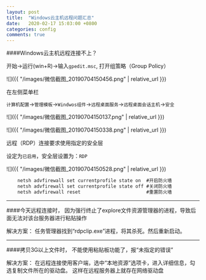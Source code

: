 ```yaml
---
layout: post
title:  "Windows云主机远程问题汇总"
date:   2020-02-17 15:03:00 +0800
categories: config
comments: true
---
```

####Windows云主机远程连接不上？

开始→运行(win+R)→输入`gpedit.msc`, 打开组策略（Group Policy）

![]({{ "/images/微信截图_20190704150456.png" | relative_url }})

在左侧菜单栏

`计算机配置`→`管理模板`→`Windwos组件`→`远程桌面服务`→`远程桌面会话主机`→`安全`

![]({{ "/images/微信截图_20190704150137.png" | relative_url }})

![]({{ "/images/微信截图_20190704150338.png" | relative_url }})


远程（RDP）连接要求使用指定的安全层

设定为`已启用`，安全层设置为：`RDP`

![]({{ "/images/微信截图_20190704150528.png" | relative_url }})

```bat
	netsh advfirewall set currentprofile state on  #开启防火墙
	netsh advfirewall set currentprofile state off #关闭防火墙
	netsh advfirewall reset                        #重置防火墙
```

---

####今天远程连接时， 因为强行终止了explore文件资源管理器的进程，导致后面无法对该台服务器进行粘贴操作

解决方案：
任务管理器找到“rdpclip.exe”进程，将其杀死。然后重新启动。

---

####拷贝3G以上文件时， 不能使用粘贴板功能了，报“未指定的错误”

解决方案：
在远程连接使用客户端，选中“本地资源”选项卡，进入详细信息，勾选复制文件所在的驱动盘。
这样在远程服务器上就存在网络驱动盘

